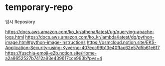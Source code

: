 # temporary-repo

임시 Reposiory

https://docs.aws.amazon.com/ko_kr/athena/latest/ug/querying-apache-logs.html
https://docs.aws.amazon.com/ko_kr/lambda/latest/dg/python-image.html#python-image-instructions
https://osmcloud.notion.site/EKS-Application-Security-using-Kyverno-407ecc99b13e40ffac62e57d5b61e6f7
https://fuschia-emoji-e2b.notion.site/Home-a2a8652527b7412a93e439617cce993b?pvs=4
